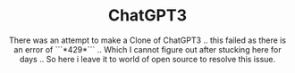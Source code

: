 # <h1 align = 'center'>ChatGPT3</h1>
<p align='center'>There was an attempt to make a Clone of ChatGPT3 .. this failed as there is an error of ```*429*``` .. Which I cannot figure out after stucking here for days .. So here i leave it to world of open source to resolve this issue.</p>
